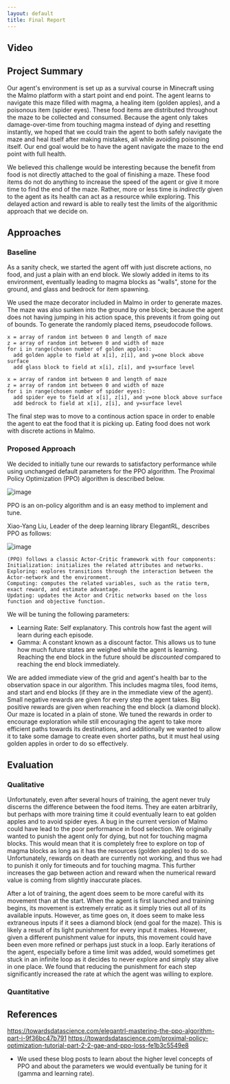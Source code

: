 ```yaml
---
layout: default
title: Final Report
---
```


## Video

## Project Summary

Our agent's environment is set up as a survival course in Minecraft using the Malmo platform with a start point and end point. The agent learns to navigate this maze filled with magma, a healing item (golden apples), and a poisonous item (spider eyes). These food items are distributed throughout the maze to be collected and consumed. Because the agent only takes damage-over-time from touching magma instead of dying and resetting instantly, we hoped that we could train the agent to both safely navigate the maze and heal itself after making mistakes, all while avoiding poisoning itself. Our end goal would be to have the agent navigate the maze to the end point with full health.

We believed this challenge would be interesting because the benefit from food is not directly attached to the goal of finishing a maze. These food items do not do anything to increase the speed of the agent or give it more time to find the end of the maze. Rather, more or less time is _indirectly_ given to the agent as its health can act as a resource while exploring. This delayed action and reward is able to really test the limits of the algorithmic approach that we decide on.

## Approaches

### Baseline

As a sanity check, we started the agent off with just discrete actions, no food, and just a plain with an end block. We slowly added in items to its environment, eventually leading to magma blocks as "walls", stone for the ground, and glass and bedrock for item spawning.

We used the maze decorator included in Malmo in order to generate mazes. The maze was also sunken into the ground by one block; because the agent does not having jumping in his action space, this prevents it from going out of bounds. To generate the randomly placed items, pseudocode follows.

```
x = array of random int between 0 and length of maze
z = array of random int between 0 and width of maze
for i in range(chosen number of golden apples):
  add golden apple to field at x[i], z[i], and y=one block above surface
  add glass block to field at x[i], z[i], and y=surface level
  
x = array of random int between 0 and length of maze
z = array of random int between 0 and width of maze
for i in range(chosen number of spider eyes):
  add spider eye to field at x[i], z[i], and y=one block above surface
  add bedrock to field at x[i], z[i], and y=surface level
```

The final step was to move to a continous action space in order to enable the agent to eat the food that it is picking up. Eating food does not work with discrete actions in Malmo.

### Proposed Approach

We decided to initially tune our rewards to satisfactory performance while using unchanged default parameters for the PPO algorithm. The Proximal Policy Optimization (PPO) algorithm is described below.

![image](https://user-images.githubusercontent.com/50087239/144312978-29d792f6-f82e-4b00-968a-05257fa069bc.png)

PPO is an on-policy algorithm and is an easy method to implement and tune.

Xiao-Yang Liu, Leader of the deep learning library ElegantRL, describes PPO as follows:

![image](https://user-images.githubusercontent.com/50087239/144314449-9b43e3db-ebf1-4044-9c5f-abc850f6eb33.png)
```
(PPO) follows a classic Actor-Critic framework with four components:
Initialization: initializes the related attributes and networks.
Exploring: explores transitions through the interaction between the Actor-network and the environment.
Computing: computes the related variables, such as the ratio term, exact reward, and estimate advantage.
Updating: updates the Actor and Critic networks based on the loss function and objective function.
```

We will be tuning the following parameters:
- Learning Rate: Self explanatory. This controls how fast the agent will learn during each episode.
- Gamma: A constant known as a discount factor. This allows us to tune how much future states are weighed while the agent is learning. Reaching the end block in the future should be _discounted_ compared to reaching the end block immediately.

We are added immediate view of the grid and agent's health bar to the observation space in our algorithm. This includes magma tiles, food items, and start and end blocks (if they are in the immediate view of the agent). Small negative rewards are given for every step the agent takes. Big positive rewards are given when reaching the end block (a diamond block). Our maze is located in a plain of stone. We tuned the rewards in order to encourage exploration while still encouraging the agent to take more efficient paths towards its destinations, and additionally we wanted to allow it to take some damage to create even shorter paths, but it must heal using golden apples in order to do so effectively.

## Evaluation

### Qualitative

Unfortunately, even after several hours of training, the agent never truly discerns the difference between the food items. They are eaten arbitrarily, but perhaps with more training time it could eventually learn to eat golden apples and to avoid spider eyes. A bug in the current version of Malmo could have lead to the poor performance in food selection. We originally wanted to punish the agent only for dying, but not for touching magma blocks. This would mean that it is completely free to explore on top of magma blocks as long as it has the resources (golden apples) to do so. Unfortunately, rewards on death are currently not working, and thus we had to punish it only for timeouts and for touching magma. This further increases the gap between action and reward when the numerical reward value is coming from slightly inaccurate places.

After a lot of training, the agent does seem to be more careful with its movement than at the start. When the agent is first launched and training begins, its movement is extremely erratic as it simply tries out all of its available inputs. However, as time goes on, it does seem to make less extraneous inputs if it sees a diamond block (end goal for the maze). This is likely a result of its light punishment for every input it makes. However, given a different punishment value for inputs, this movement could have been even more refined or perhaps just stuck in a loop. Early iterations of the agent, especially before a time limit was added, would sometimes get stuck in an infinite loop as it decides to never explore and simply stay alive in one place. We found that reducing the punishment for each step significantly increased the rate at which the agent was willing to explore.

### Quantitative

## References
https://towardsdatascience.com/elegantrl-mastering-the-ppo-algorithm-part-i-9f36bc47b791
https://towardsdatascience.com/proximal-policy-optimization-tutorial-part-2-2-gae-and-ppo-loss-fe1b3c5549e8
- We used these blog posts to learn about the higher level concepts of PPO and about the parameters we would eventually be tuning for it (gamma and learning rate).
